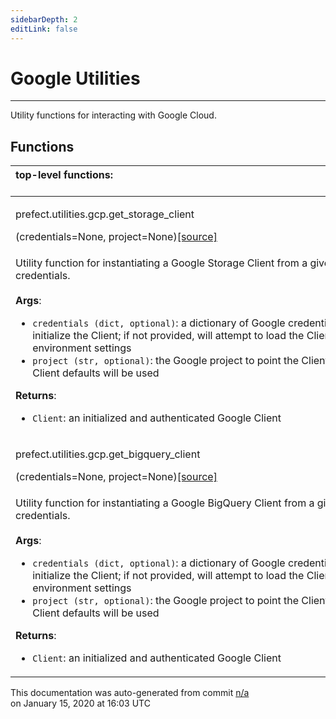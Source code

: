 ```yaml
---
sidebarDepth: 2
editLink: false
---
```

# Google Utilities
---
Utility functions for interacting with Google Cloud.

## Functions
|top-level functions: &nbsp;&nbsp;&nbsp;&nbsp;&nbsp;&nbsp;&nbsp;&nbsp;&nbsp;&nbsp;&nbsp;&nbsp;&nbsp;&nbsp;&nbsp;&nbsp;&nbsp;&nbsp;&nbsp;&nbsp;&nbsp;&nbsp;&nbsp;&nbsp;&nbsp;&nbsp;&nbsp;&nbsp;&nbsp;&nbsp;&nbsp;&nbsp;&nbsp;&nbsp;&nbsp;&nbsp;&nbsp;&nbsp;&nbsp;&nbsp;&nbsp;&nbsp;&nbsp;&nbsp;&nbsp;&nbsp;&nbsp;&nbsp;&nbsp;&nbsp;&nbsp;&nbsp;&nbsp;&nbsp;&nbsp;&nbsp;&nbsp;&nbsp;&nbsp;&nbsp;&nbsp;&nbsp;&nbsp;&nbsp;&nbsp;&nbsp;&nbsp;&nbsp;&nbsp;&nbsp;&nbsp;&nbsp;&nbsp;&nbsp;&nbsp;&nbsp;&nbsp;&nbsp;&nbsp;&nbsp;&nbsp;&nbsp;&nbsp;&nbsp;&nbsp;&nbsp;&nbsp;&nbsp;&nbsp;&nbsp;&nbsp;&nbsp;&nbsp;&nbsp;&nbsp;&nbsp;&nbsp;&nbsp;&nbsp;&nbsp;&nbsp;&nbsp;&nbsp;&nbsp;&nbsp;&nbsp;&nbsp;&nbsp;&nbsp;&nbsp;&nbsp;&nbsp;&nbsp;&nbsp;&nbsp;&nbsp;&nbsp;&nbsp;&nbsp;&nbsp;&nbsp;&nbsp;&nbsp;&nbsp;&nbsp;&nbsp;&nbsp;&nbsp;&nbsp;&nbsp;&nbsp;&nbsp;&nbsp;&nbsp;&nbsp;&nbsp;&nbsp;&nbsp;&nbsp;&nbsp;&nbsp;&nbsp;&nbsp;&nbsp;&nbsp;&nbsp;&nbsp;&nbsp;&nbsp;&nbsp;|
|:----|
 | <div class='method-sig' id='prefect-utilities-gcp-get-storage-client'><p class="prefect-class">prefect.utilities.gcp.get_storage_client</p>(credentials=None, project=None)<span class="source"><a href="https://github.com/PrefectHQ/prefect/blob/master/src/prefect/utilities/gcp.py#L33">[source]</a></span></div>
<p class="methods">Utility function for instantiating a Google Storage Client from a given set of credentials.<br><br>**Args**:     <ul class="args"><li class="args">`credentials (dict, optional)`: a dictionary of Google credentials used to initialize the Client; if         not provided, will attempt to load the Client using ambient environment settings     </li><li class="args">`project (str, optional)`: the Google project to point the Client to; if not provided, Client defaults         will be used</li></ul>**Returns**:     <ul class="args"><li class="args">`Client`: an initialized and authenticated Google Client</li></ul></p>|
 | <div class='method-sig' id='prefect-utilities-gcp-get-bigquery-client'><p class="prefect-class">prefect.utilities.gcp.get_bigquery_client</p>(credentials=None, project=None)<span class="source"><a href="https://github.com/PrefectHQ/prefect/blob/master/src/prefect/utilities/gcp.py#L49">[source]</a></span></div>
<p class="methods">Utility function for instantiating a Google BigQuery Client from a given set of credentials.<br><br>**Args**:     <ul class="args"><li class="args">`credentials (dict, optional)`: a dictionary of Google credentials used to initialize the Client; if         not provided, will attempt to load the Client using ambient environment settings     </li><li class="args">`project (str, optional)`: the Google project to point the Client to; if not provided, Client defaults         will be used</li></ul>**Returns**:     <ul class="args"><li class="args">`Client`: an initialized and authenticated Google Client</li></ul></p>|

<p class="auto-gen">This documentation was auto-generated from commit <a href='https://github.com/PrefectHQ/prefect/commit/n/a'>n/a</a> </br>on January 15, 2020 at 16:03 UTC</p>